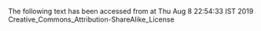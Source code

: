 The following text has been accessed from at Thu Aug 8 22:54:33 IST 2019
Creative_Commons_Attribution-ShareAlike_License
